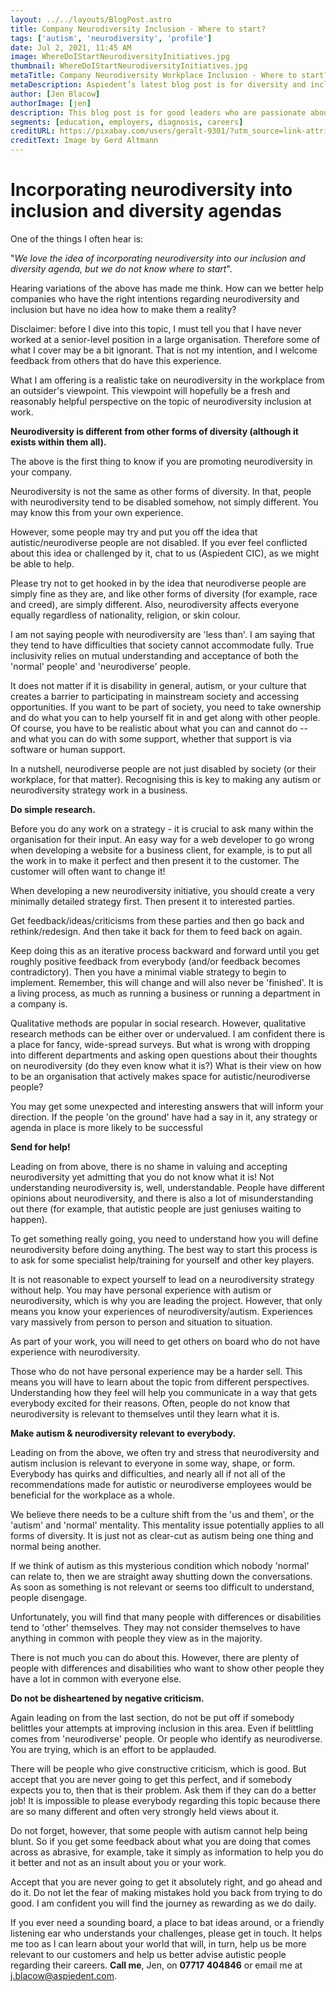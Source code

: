 ```yaml
---
layout: ../../layouts/BlogPost.astro
title: Company Neurodiversity Inclusion - Where to start?
tags: ['autism', 'neurodiversity', 'profile']
date: Jul 2, 2021, 11:45 AM
image: WhereDoIStartNeurodiversityInitiatives.jpg
thumbnail: WhereDoIStartNeurodiversityInitiatives.jpg
metaTitle: Company Neurodiversity Workplace Inclusion - Where to start?
metaDescription: Aspiedent’s latest blog post is for diversity and inclusion leaders who need a bit of encouragement and support to implement a neurodiversity inclusion strategy.
author: [Jen Blacow]
authorImage: [jen]
description: This blog post is for good leaders who are passionate about neurodiversity inclusion in the workplace and need a bit of guidance as to where to start. It includes encouragement and some (hopefully) helpful & wise words regarding some of the issues you may face pulling off neurodiversity workplace inclusion.
segments: [education, employers, diagnosis, careers]
creditURL: https://pixabay.com/users/geralt-9301/?utm_source=link-attribution&utm_medium=referral&utm_campaign=image&utm_content=1777537
creditText: Image by Gerd Altmann
---
```

Incorporating neurodiversity into inclusion and diversity agendas
=================================================================

One of the things I often hear is:

"*We love the idea of incorporating neurodiversity into our inclusion and diversity agenda, but we do not know where to start*".

Hearing variations of the above has made me think. How can we better
help companies who have the right intentions regarding neurodiversity
and inclusion but have no idea how to make them a reality?

Disclaimer: before I dive into this topic, I must tell you that I have
never worked at a senior-level position in a large organisation.
Therefore some of what I cover may be a bit ignorant. That is not my
intention, and I welcome feedback from others that do have this
experience.

What I am offering is a realistic take on neurodiversity in the
workplace from an outsider\'s viewpoint. This viewpoint will hopefully
be a fresh and reasonably helpful perspective on the topic of
neurodiversity inclusion at work.

**Neurodiversity is different from other forms of diversity (although it exists within them all).**

The above is the first thing to know if you are promoting neurodiversity
in your company.

Neurodiversity is not the same as other forms of diversity. In that,
people with neurodiversity tend to be disabled somehow, not simply
different. You may know this from your own experience.

However, some people may try and put you off the idea that
autistic/neurodiverse people are not disabled. If you ever feel
conflicted about this idea or challenged by it, chat to us (Aspiedent
CIC), as we might be able to help.

Please try not to get hooked in by the idea that neurodiverse people are
simply fine as they are, and like other forms of diversity (for example,
race and creed), are simply different. Also, neurodiversity affects
everyone equally regardless of nationality, religion, or skin colour.

I am not saying people with neurodiversity are 'less than'. I am saying
that they tend to have difficulties that society cannot accommodate
fully. True inclusivity relies on mutual understanding and acceptance of
both the 'normal' people' and 'neurodiverse' people.

It does not matter if it is disability in general, autism, or your
culture that creates a barrier to participating in mainstream society
and accessing opportunities. If you want to be part of society, you need
to take ownership and do what you can to help yourself fit in and get
along with other people. Of course, you have to be realistic about what
you can and cannot do -- and what you can do with some support, whether
that support is via software or human support.

In a nutshell, neurodiverse people are not just disabled by society (or
their workplace, for that matter). Recognising this is key to making any
autism or neurodiversity strategy work in a business.

**Do simple research.**

Before you do any work on a strategy - it is crucial to ask many within
the organisation for their input. An easy way for a web developer to go
wrong when developing a website for a business client, for example, is
to put all the work in to make it perfect and then present it to the
customer. The customer will often want to change it!

When developing a new neurodiversity initiative, you should create a
very minimally detailed strategy first. Then present it to interested
parties.

Get feedback/ideas/criticisms from these parties and then go back and
rethink/redesign. And then take it back for them to feed back on again.

Keep doing this as an iterative process backward and forward until you
get roughly positive feedback from everybody (and/or feedback becomes
contradictory). Then you have a minimal viable strategy to begin to
implement. Remember, this will change and will also never be 'finished'.
It is a living process, as much as running a business or running a
department in a company is.

Qualitative methods are popular in social research. However, qualitative
research methods can be either over or undervalued. I am confident there
is a place for fancy, wide-spread surveys. But what is wrong with
dropping into different departments and asking open questions about
their thoughts on neurodiversity (do they even know what it is?) What is
their view on how to be an organisation that actively makes space for
autistic/neurodiverse people?

You may get some unexpected and interesting answers that will inform
your direction. If the people 'on the ground' have had a say in it, any
strategy or agenda in place is more likely to be successful

**Send for help!**

Leading on from above, there is no shame in valuing and accepting
neurodiversity yet admitting that you do not know what it is! Not
understanding neurodiversity is, well, understandable. People have
different opinions about neurodiversity, and there is also a lot of
misunderstanding out there (for example, that autistic people are just
geniuses waiting to happen).

To get something really going, you need to understand how you will
define neurodiversity before doing anything. The best way to start this
process is to ask for some specialist help/training for yourself and
other key players.

It is not reasonable to expect yourself to lead on a neurodiversity
strategy without help. You may have personal experience with autism or
neurodiversity, which is why you are leading the project. However, that
only means you know your experiences of neurodiversity/autism.
Experiences vary massively from person to person and situation to
situation.

As part of your work, you will need to get others on board who do not
have experience with neurodiversity.

Those who do not have personal experience may be a harder sell. This
means you will have to learn about the topic from different
perspectives. Understanding how they feel will help you communicate in a
way that gets everybody excited for their reasons. Often, people do not
know that neurodiversity is relevant to themselves until they learn what
it is.

**Make autism & neurodiversity relevant to everybody.**

Leading on from the above, we often try and stress that neurodiversity
and autism inclusion is relevant to everyone in some way, shape, or
form. Everybody has quirks and difficulties, and nearly all if not all
of the recommendations made for autistic or neurodiverse employees would
be beneficial for the workplace as a whole.

We believe there needs to be a culture shift from the 'us and them', or
the 'autism' and 'normal' mentality. This mentality issue potentially
applies to all forms of diversity. It is just not as clear-cut as autism
being one thing and normal being another.

If we think of autism as this mysterious condition which nobody 'normal'
can relate to, then we are straight away shutting down the
conversations. As soon as something is not relevant or seems too
difficult to understand, people disengage.

Unfortunately, you will find that many people with differences or
disabilities tend to 'other' themselves. They may not consider
themselves to have anything in common with people they view as in the
majority.

There is not much you can do about this. However, there are plenty of
people with differences and disabilities who want to show other people
they have a lot in common with everyone else.

**Do not be disheartened by negative criticism.**

Again leading on from the last section, do not be put off if somebody
belittles your attempts at improving inclusion in this area. Even if
belittling comes from 'neurodiverse' people. Or people who identify as
neurodiverse. You are trying, which is an effort to be applauded.

There will be people who give constructive criticism, which is good. But
accept that you are never going to get this perfect, and if somebody
expects you to, then that is their problem. Ask them if they can do a
better job! It is impossible to please everybody regarding this topic
because there are so many different and often very strongly held views
about it.

Do not forget, however, that some people with autism cannot help being
blunt. So if you get some feedback about what you are doing that comes
across as abrasive, for example, take it simply as information to help
you do it better and not as an insult about you or your work.

Accept that you are never going to get it absolutely right, and go ahead
and do it. Do not let the fear of making mistakes hold you back from
trying to do good. I am confident you will find the journey as rewarding
as we do daily.

If you ever need a sounding board, a place to bat ideas around, or a
friendly listening ear who understands your challenges, please get in
touch. It helps me too as I can learn about your world that will, in
turn, help us be more relevant to our customers and help us better
advise autistic people regarding their careers. **Call me**, Jen, on **07717 404846** or email me at <j.blacow@aspiedent.com>.
